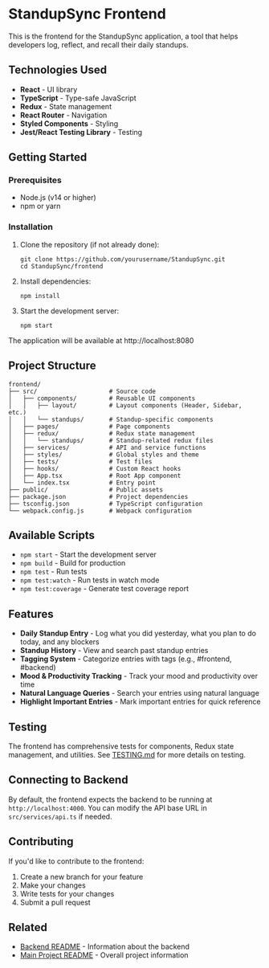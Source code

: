 # StandupSync Frontend

This is the frontend for the StandupSync application, a tool that helps developers log, reflect, and recall their daily standups.

## Technologies Used

- **React** - UI library
- **TypeScript** - Type-safe JavaScript
- **Redux** - State management
- **React Router** - Navigation
- **Styled Components** - Styling
- **Jest/React Testing Library** - Testing

## Getting Started

### Prerequisites

- Node.js (v14 or higher)
- npm or yarn

### Installation

1. Clone the repository (if not already done):
   ```
   git clone https://github.com/yourusername/StandupSync.git
   cd StandupSync/frontend
   ```

2. Install dependencies:
   ```
   npm install
   ```

3. Start the development server:
   ```
   npm start
   ```

The application will be available at http://localhost:8080

## Project Structure

```
frontend/
├── src/                    # Source code
│   ├── components/         # Reusable UI components
│   │   ├── layout/         # Layout components (Header, Sidebar, etc.)
│   │   └── standups/       # Standup-specific components
│   ├── pages/              # Page components
│   ├── redux/              # Redux state management
│   │   └── standups/       # Standup-related redux files
│   ├── services/           # API and service functions
│   ├── styles/             # Global styles and theme
│   ├── tests/              # Test files
│   ├── hooks/              # Custom React hooks
│   ├── App.tsx             # Root App component
│   └── index.tsx           # Entry point
├── public/                 # Public assets
├── package.json            # Project dependencies
├── tsconfig.json           # TypeScript configuration
└── webpack.config.js       # Webpack configuration
```

## Available Scripts

- `npm start` - Start the development server
- `npm build` - Build for production
- `npm test` - Run tests
- `npm test:watch` - Run tests in watch mode
- `npm test:coverage` - Generate test coverage report

## Features

- **Daily Standup Entry** - Log what you did yesterday, what you plan to do today, and any blockers
- **Standup History** - View and search past standup entries
- **Tagging System** - Categorize entries with tags (e.g., #frontend, #backend)
- **Mood & Productivity Tracking** - Track your mood and productivity over time
- **Natural Language Queries** - Search your entries using natural language
- **Highlight Important Entries** - Mark important entries for quick reference

## Testing

The frontend has comprehensive tests for components, Redux state management, and utilities. See [TESTING.md](../memory-bank/TESTING.md) for more details on testing.

## Connecting to Backend

By default, the frontend expects the backend to be running at `http://localhost:4000`. You can modify the API base URL in `src/services/api.ts` if needed.

## Contributing

If you'd like to contribute to the frontend:

1. Create a new branch for your feature
2. Make your changes
3. Write tests for your changes
4. Submit a pull request

## Related

- [Backend README](../backend/README.md) - Information about the backend
- [Main Project README](../README.md) - Overall project information 